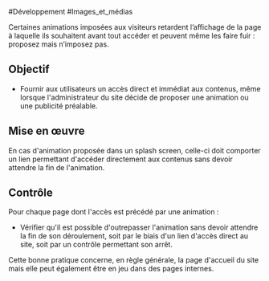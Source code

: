 
#Développement #Images_et_médias

Certaines animations imposées aux visiteurs retardent l’affichage de la page à laquelle ils souhaitent avant tout accéder et peuvent même les faire fuir : proposez mais n’imposez pas.

Objectif
--------

*   Fournir aux utilisateurs un accès direct et immédiat aux contenus, même lorsque l'administrateur du site décide de proposer une animation ou une publicité préalable.

Mise en œuvre
-------------

En cas d'animation proposée dans un splash screen, celle-ci doit comporter un lien permettant d'accéder directement aux contenus sans devoir attendre la fin de l'animation.

Contrôle
--------

Pour chaque page dont l'accès est précédé par une animation :

*   Vérifier qu'il est possible d'outrepasser l'animation sans devoir attendre la fin de son déroulement, soit par le biais d'un lien d'accès direct au site, soit par un contrôle permettant son arrêt.

Cette bonne pratique concerne, en règle générale, la page d'accueil du site mais elle peut également être en jeu dans des pages internes.
